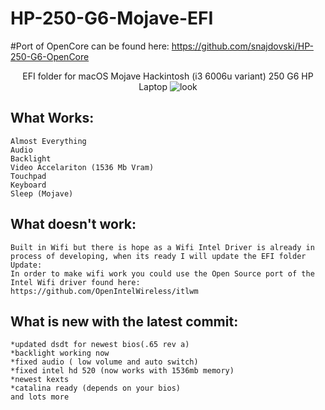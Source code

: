 # HP-250-G6-Mojave-EFI

#Port of OpenCore can be found here: https://github.com/snajdovski/HP-250-G6-OpenCore

<p align="center">
  EFI folder for macOS Mojave Hackintosh (i3 6006u variant) 250 G6 HP Laptop
<img src="https://i.imgur.com/vDsWHia.png" alt="look">
</p>

## What Works:
```
Almost Everything
Audio
Backlight 
Video Accelariton (1536 Mb Vram)
Touchpad
Keyboard
Sleep (Mojave)
```
## What doesn't work:
```
Built in Wifi but there is hope as a Wifi Intel Driver is already in process of developing, when its ready I will update the EFI folder
Update:
In order to make wifi work you could use the Open Source port of the Intel Wifi driver found here:
https://github.com/OpenIntelWireless/itlwm

```

## What is new with the latest commit:
```
*updated dsdt for newest bios(.65 rev a)
*backlight working now
*fixed audio ( low volume and auto switch)
*fixed intel hd 520 (now works with 1536mb memory)
*newest kexts
*catalina ready (depends on your bios)
and lots more 
```
